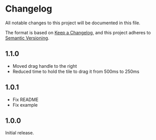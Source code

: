 # Changelog

All notable changes to this project will be documented in this file.

The format is based on [Keep a Changelog](https://keepachangelog.com/en/1.1.0/), and this project
adheres to [Semantic Versioning](https://semver.org/spec/v2.0.0.html).

## 1.1.0

- Moved drag handle to the right
- Reduced time to hold the tile to drag it from 500ms to 250ms

## 1.0.1

- Fix README
- Fix example

## 1.0.0

Initial release.

